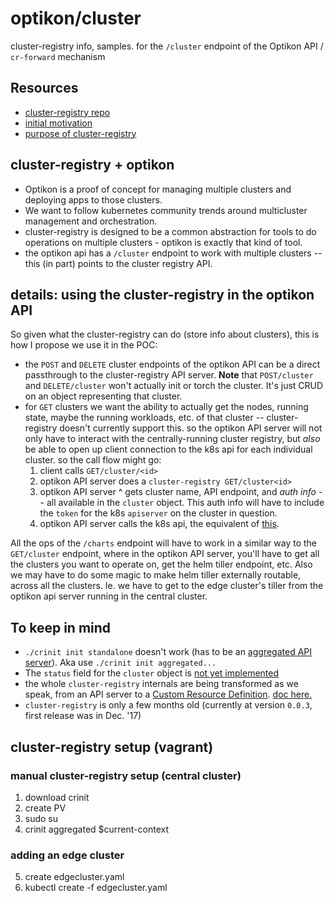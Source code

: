 # optikon/cluster

cluster-registry info, samples. for the `/cluster` endpoint of the Optikon API / `cr-forward` mechanism

## Resources

- [cluster-registry repo](https://github.com/kubernetes/cluster-registry)
- [initial motivation](https://github.com/kubernetes/community/blob/master/contributors/design-proposals/multicluster/cluster-registry/api-design.md#motivating-use-cases)
- [purpose of cluster-registry](https://github.com/kubernetes/community/blob/master/contributors/design-proposals/multicluster/cluster-registry/api-design.md#purpose)


## cluster-registry + optikon

- Optikon is a proof of concept for managing multiple clusters and deploying apps to those clusters.
- We want to follow kubernetes community trends around multicluster management and orchestration.
- cluster-registry is designed to be a common abstraction for tools to do operations on multiple clusters - optikon is exactly that kind of tool.
- the optikon api has a `/cluster` endpoint to work with multiple clusters -- this (in part) points to the cluster registry API.

## details: using the cluster-registry in the optikon API

So given what the cluster-registry can do (store info about clusters), this is how I propose we use it in the POC:
- the `POST` and `DELETE` cluster endpoints of the optikon API can be a direct passthrough to the cluster-registry API server. **Note** that `POST/cluster` and `DELETE/cluster` won't actually init or torch the cluster. It's just CRUD on an object representing that cluster.
- for `GET` clusters we want the ability to actually get the nodes, running state, maybe the running workloads, etc. of that cluster -- cluster-registry doesn't currently support this. so the optikon API server will not only have to interact with the centrally-running cluster registry, but *also* be able to open up client connection to the k8s api for each individual cluster. so the call flow might go:
    1. client calls `GET/cluster/<id>`
    2. optikon API server does a `cluster-registry GET/cluster<id>`
    3. optikon API server ^ gets cluster name, API endpoint, and *auth info* -- all available in the `cluster` object. This auth info will have to include the `token` for the k8s `apiserver` on the cluster in question.
    4. optikon API server calls the k8s api, the equivalent of [this](https://kubernetes.io/docs/tasks/administer-cluster/access-cluster-api/#without-kubectl-proxy).

All the ops of the `/charts` endpoint will have to work in a similar way to the `GET/cluster` endpoint, where in the optikon API server, you'll have to get all the clusters you want to operate on, get the helm tiller endpoint, etc. Also we may have to do some magic to make helm tiller externally routable, across all the clusters. Ie. we have to get to the edge cluster's tiller from the optikon api server running in the central cluster.  

## To keep in mind

- `./crinit init standalone` doesn't work (has to be an [aggregated API server](https://kubernetes.io/docs/concepts/api-extension/apiserver-aggregation/)). Aka use `./crinit init aggregated...`
- The `status` field for the `cluster` object is [not yet implemented](https://github.com/kubernetes/cluster-registry/issues/28)
- the whole `cluster-registry` internals are being transformed as we speak, from an API server to a [Custom Resource Definition](https://kubernetes.io/docs/concepts/api-extension/custom-resources/#custom-resources). [doc here.](https://docs.google.com/document/d/1FhoxzYUJ4qiyZ4qA8LE5zgCO4jUihiDUlbttvLlnRmk/edit#heading=h.c38m7d4yucj5)
- `cluster-registry` is only a few months old (currently at version `0.0.3`, first release was in Dec. '17)

## cluster-registry setup (vagrant)

### manual cluster-registry setup (central cluster)

1. download crinit
2. create PV
3. sudo su
4. crinit aggregated $current-context


### adding an edge cluster

5. create edgecluster.yaml
6. kubectl create -f edgecluster.yaml
